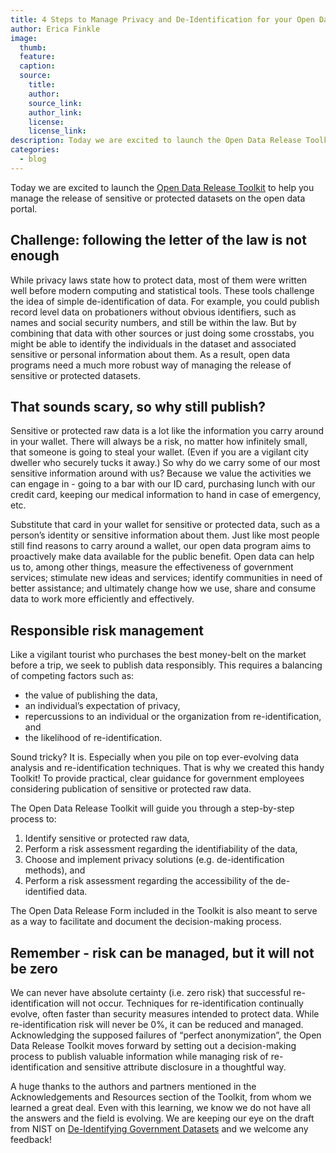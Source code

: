 ```yaml
---
title: 4 Steps to Manage Privacy and De-Identification for your Open Data Program
author: Erica Finkle
image:
  thumb:
  feature:
  caption:
  source:
    title:
    author:
    source_link:
    author_link:
    license:
    license_link:
description: Today we are excited to launch the Open Data Release Toolkit to help you manage the release of sensitive or protected datasets on the open data portal.
categories:
  - blog
---
```



Today we are excited to launch the [Open Data Release Toolkit](https://drive.google.com/open?id=1MhvEuGKFuGY2vLcNqiXBsPjCzxYebe4dJicRWe6gf_s) to help you manage the release of sensitive or protected datasets on the open data portal.

## Challenge: following the letter of the law is not enough

While privacy laws state how to protect data, most of them were written well before modern computing and statistical tools. These tools challenge the idea of simple de-identification of data. For example, you could publish record level data on probationers without obvious identifiers, such as names and social security numbers, and still be within the law. But by combining that data with other sources or just doing some crosstabs, you might be able to identify the individuals in the dataset and associated sensitive or personal information about them. As a result, open data programs need a much more robust way of managing the release of sensitive or protected datasets.

## That sounds scary, so why still publish?

Sensitive or protected raw data is a lot like the information you carry around in your wallet. There will always be a risk, no matter how infinitely small, that someone is going to steal your wallet. (Even if you are a vigilant city dweller who securely tucks it away.) So why do we carry some of our most sensitive information around with us? Because we value the activities we can engage in - going to a bar with our ID card, purchasing lunch with our credit card, keeping our medical information to hand in case of emergency, etc. &nbsp;

Substitute that card in your wallet for sensitive or protected data, such as a person’s identity or sensitive information about them. Just like most people still find reasons to carry around a wallet, our open data program aims to proactively make data available for the public benefit. Open data can help us to, among other things, measure the effectiveness of government services; stimulate new ideas and services; identify communities in need of better assistance; and ultimately change how we use, share and consume data to work more efficiently and effectively.

## Responsible risk management

Like a vigilant tourist who purchases the best money-belt on the market before a trip, we seek to publish data responsibly. This requires a balancing of competing factors such as:

* the value of publishing the data,
* an individual’s expectation of privacy,
* repercussions to an individual or the organization from re-identification, and
* the likelihood of re-identification. &nbsp;


Sound tricky? It is. Especially when you pile on top ever-evolving data analysis and re-identification techniques. That is why we created this handy Toolkit! To provide practical, clear guidance for government employees considering publication of sensitive or protected raw data.

The Open Data Release Toolkit will guide you through a step-by-step process to:

1. Identify sensitive or protected raw data,
2. Perform a risk assessment regarding the identifiability of the data,
3. Choose and implement privacy solutions (e.g. de-identification methods), and
4. Perform a risk assessment regarding the accessibility of the de-identified data.


The Open Data Release Form included in the Toolkit is also meant to serve as a way to facilitate and document the decision-making process.

## Remember - risk can be managed, but it will not be zero

We can never have absolute certainty (i.e. zero risk) that successful re-identification will not occur. Techniques for re-identification continually evolve, often faster than security measures intended to protect data. While re-identification risk will never be 0%, it can be reduced and managed. Acknowledging the supposed failures of “perfect anonymization”, the Open Data Release Toolkit moves forward by setting out a decision-making process to publish valuable information while managing risk of re-identification and sensitive attribute disclosure in a thoughtful way.

A huge thanks to the authors and partners mentioned in the Acknowledgements and Resources section of the Toolkit, from whom we learned a great deal. Even with this learning, we know we do not have all the answers and the field is evolving. We are keeping our eye on the draft from NIST on [De-Identifying Government Datasets](http://csrc.nist.gov/publications/drafts/800-188/sp800_188_draft.pdf) and we welcome any feedback!